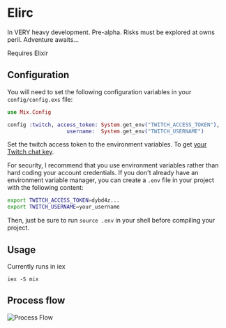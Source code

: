 Elirc
=====

In VERY heavy development. Pre-alpha. Risks must be explored at owns peril. Adventure awaits...

Requires Elixir

## Configuration


You will need to set the following configuration variables in your
`config/config.exs` file:

```elixir
use Mix.Config

config :twitch, access_token: System.get_env("TWITCH_ACCESS_TOKEN"),
                   username:  System.get_env("TWITCH_USERNAME")
```

Set the twitch access token to the environment variables. To get [your Twitch chat key](http://twitchapps.com/tmi/).

For security, I recommend that you use environment variables rather than hard
coding your account credentials. If you don't already have an environment
variable manager, you can create a `.env` file in your project with the
following content:

```bash
export TWITCH_ACCESS_TOKEN=dybd4z...
export TWITCH_USERNAME=your_username
```

Then, just be sure to run `source .env` in your shell before compiling your
project.

## Usage

Currently runs in iex

	iex -S mix


## Process flow

![Process Flow](https://raw.githubusercontent.com/rockerBOO/elirc_twitch/master/flow.png)